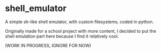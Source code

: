 # shell_emulator

A simple sh-like shell emulator, with custom filesystems, coded in python.

Originally made for a school project with more content, I decided to put the shell emulation part here because I find it relatively cool.

(WORK IN PROGRESS, IGNORE FOR NOW)
